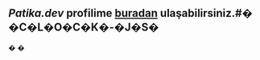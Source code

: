 ## <i>Patika.dev</i> profilime [buradan](https://https://app.patika.dev/hkle) ulaşabilirsiniz.#� �C�L�O�C�K�-�J�S�
�
�
